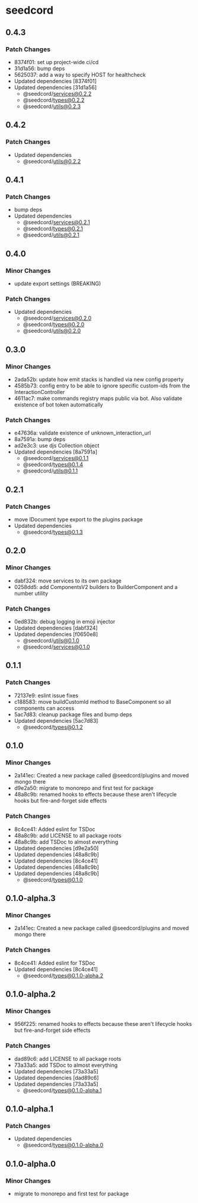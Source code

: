 # seedcord

## 0.4.3

### Patch Changes

- 8374f01: set up project-wide ci/cd
- 31d1a56: bump deps
- 5625037: add a way to specify HOST for healthcheck
- Updated dependencies [8374f01]
- Updated dependencies [31d1a56]
  - @seedcord/services@0.2.2
  - @seedcord/types@0.2.2
  - @seedcord/utils@0.2.3

## 0.4.2

### Patch Changes

- Updated dependencies
  - @seedcord/utils@0.2.2

## 0.4.1

### Patch Changes

- bump deps
- Updated dependencies
  - @seedcord/services@0.2.1
  - @seedcord/types@0.2.1
  - @seedcord/utils@0.2.1

## 0.4.0

### Minor Changes

- update export settings (BREAKING)

### Patch Changes

- Updated dependencies
  - @seedcord/services@0.2.0
  - @seedcord/types@0.2.0
  - @seedcord/utils@0.2.0

## 0.3.0

### Minor Changes

- 2ada52b: update how emit stacks is handled via new config property
- 4585b73: config entry to be able to ignore specific custom-ids from the InteractionController
- 4611ac7: make commands registry maps public via bot. Also validate existence of bot token automatically

### Patch Changes

- e47636a: validate existence of unknown_interaction_url
- 8a7591a: bump deps
- ad2e3c3: use djs Collection object
- Updated dependencies [8a7591a]
  - @seedcord/services@0.1.1
  - @seedcord/types@0.1.4
  - @seedcord/utils@0.1.1

## 0.2.1

### Patch Changes

- move IDocument type export to the plugins package
- Updated dependencies
  - @seedcord/types@0.1.3

## 0.2.0

### Minor Changes

- dabf324: move services to its own package
- 0258dd5: add ComponentsV2 builders to BuilderComponent and a number utility

### Patch Changes

- 0ed832b: debug logging in emoji injector
- Updated dependencies [dabf324]
- Updated dependencies [f0650e8]
  - @seedcord/utils@0.1.0
  - @seedcord/services@0.1.0

## 0.1.1

### Patch Changes

- 72137e9: eslint issue fixes
- c188583: move buildCustomId method to BaseComponent so all components can access
- 5ac7d83: cleanup package files and bump deps
- Updated dependencies [5ac7d83]
  - @seedcord/types@0.1.2

## 0.1.0

### Minor Changes

- 2a141ec: Created a new package called @seedcord/plugins and moved mongo there
- d9e2a50: migrate to monorepo and first test for package
- 48a8c9b: renamed hooks to effects because these aren't lifecycle hooks but fire-and-forget side effects

### Patch Changes

- 8c4ce41: Added eslint for TSDoc
- 48a8c9b: add LICENSE to all package roots
- 48a8c9b: add TSDoc to almost everything
- Updated dependencies [d9e2a50]
- Updated dependencies [48a8c9b]
- Updated dependencies [8c4ce41]
- Updated dependencies [48a8c9b]
- Updated dependencies [48a8c9b]
  - @seedcord/types@0.1.0

## 0.1.0-alpha.3

### Minor Changes

- 2a141ec: Created a new package called @seedcord/plugins and moved mongo there

### Patch Changes

- 8c4ce41: Added eslint for TSDoc
- Updated dependencies [8c4ce41]
  - @seedcord/types@0.1.0-alpha.2

## 0.1.0-alpha.2

### Minor Changes

- 956f225: renamed hooks to effects because these aren't lifecycle hooks but fire-and-forget side effects

### Patch Changes

- dad89c6: add LICENSE to all package roots
- 73a33a5: add TSDoc to almost everything
- Updated dependencies [73a33a5]
- Updated dependencies [dad89c6]
- Updated dependencies [73a33a5]
  - @seedcord/types@0.1.0-alpha.1

## 0.1.0-alpha.1

### Patch Changes

- Updated dependencies
  - @seedcord/types@0.1.0-alpha.0

## 0.1.0-alpha.0

### Minor Changes

- migrate to monorepo and first test for package
